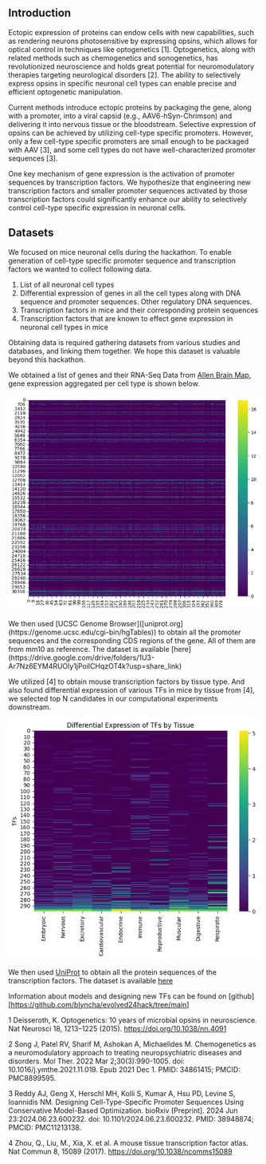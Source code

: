 ## Introduction

Ectopic expression of proteins can endow cells with new capabilities, such as rendering neurons photosensitive by expressing opsins, which allows for optical control in techniques like optogenetics [1]. Optogenetics, along with related methods such as chemogenetics and sonogenetics, has revolutionized neuroscience and holds great potential for neuromodulatory therapies targeting neurological disorders [2]. The ability to selectively express opsins in specific neuronal cell types can enable precise and efficient optogenetic manipulation.

Current methods introduce ectopic proteins by packaging the gene, along with a promoter, into a viral capsid (e.g., AAV6-hSyn-Chrimson) and delivering it into nervous tissue or the bloodstream. Selective expression of opsins can be achieved by utilizing cell-type specific promoters. However, only a few cell-type specific promoters are small enough to be packaged with AAV [3], and some cell types do not have well-characterized promoter sequences [3].

One key mechanism of gene expression is the activation of promoter sequences by transcription factors. We hypothesize that engineering new transcription factors and smaller promoter sequences activated by those transcription factors could significantly enhance our ability to selectively control cell-type specific expression in neuronal cells.

## Datasets

We focused on mice neuronal cells during the hackathon. To enable generation of cell-type specific promoter sequence and transcription factors we wanted to collect following data. 

1. List of all neuronal cell types
2. Differential expression of genes in all the cell types along with DNA sequence and promoter sequences. Other regulatory DNA sequences. 
3. Transcription factors in mice and their corresponding protein sequences
4. Transcription factors that are known to effect gene expression in neuronal cell types in mice

Obtaining data is required gathering datasets from various studies and databases, and linking them together. We hope this dataset is valuable beyond this hackathon. 

We obtained a list of genes and their RNA-Seq Data from [Allen Brain Map](http://portal.brain-map.org/atlases-and-data/rnaseq), gene expression aggregated per cell type is shown below. 

<p align="center">
  <img src="genes_trimmed.png" alt="gene expression aggregated per cell type" width="600">
</p>
We then used [UCSC Genome Browser]([uniprot.org](https://genome.ucsc.edu/cgi-bin/hgTables)) to obtain all the promoter sequences and the corresponding CDS regions of the gene. All of them are from mm10 as reference. The dataset is available [here](https://drive.google.com/drive/folders/1U3-Ar7Nz6EYM4RUOly1jPoilCHqzOT4k?usp=share_link) 

We utilized [4] to obtain mouse transcription factors by tissue type. And also found differential expression of various TFs in mice by tissue from [4], we selected top N candidates in our computational experiments downstream. 

<p align="center">
  <img src="tfs.png" alt="gene expression aggregated per cell type" width="600">
</p>

We then used [UniProt](uniprot.org) to obtain all the protein sequences of the transcription factors. The dataset is available [here](https://drive.google.com/drive/folders/1U3-Ar7Nz6EYM4RUOly1jPoilCHqzOT4k?usp=share_link) 

Information about models and designing new TFs can be found on [github][https://github.com/blyncha/evolved24hack/tree/main]

1 Deisseroth, K. Optogenetics: 10 years of microbial opsins in neuroscience. Nat Neurosci 18, 1213–1225 (2015). https://doi.org/10.1038/nn.4091

2 Song J, Patel RV, Sharif M, Ashokan A, Michaelides M. Chemogenetics as a neuromodulatory approach to treating neuropsychiatric diseases and disorders. Mol Ther. 2022 Mar 2;30(3):990-1005. doi: 10.1016/j.ymthe.2021.11.019. Epub 2021 Dec 1. PMID: 34861415; PMCID: PMC8899595.

3 Reddy AJ, Geng X, Herschl MH, Kolli S, Kumar A, Hsu PD, Levine S, Ioannidis NM. Designing Cell-Type-Specific Promoter Sequences Using Conservative Model-Based Optimization. bioRxiv [Preprint]. 2024 Jun 23:2024.06.23.600232. doi: 10.1101/2024.06.23.600232. PMID: 38948874; PMCID: PMC11213138.

4 Zhou, Q., Liu, M., Xia, X. et al. A mouse tissue transcription factor atlas. Nat Commun 8, 15089 (2017). https://doi.org/10.1038/ncomms15089
